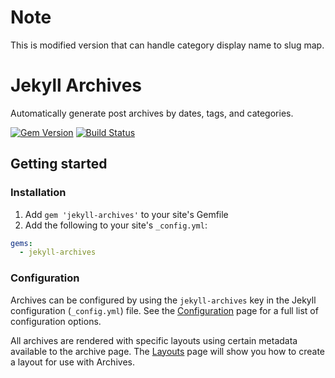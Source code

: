 # Note
This is modified version that can handle category display name to slug map.

# Jekyll Archives

Automatically generate post archives by dates, tags, and categories.

[![Gem Version](https://badge.fury.io/rb/jekyll-archives.svg)](http://badge.fury.io/rb/jekyll-archives)
[![Build Status](https://travis-ci.org/jekyll/jekyll-archives.svg?branch=master)](https://travis-ci.org/jekyll/jekyll-archives)

## Getting started

### Installation

1. Add `gem 'jekyll-archives'` to your site's Gemfile
2. Add the following to your site's `_config.yml`:

```yml
gems:
  - jekyll-archives
```

### Configuration
Archives can be configured by using the `jekyll-archives` key in the Jekyll configuration (`_config.yml`) file. See the [Configuration](docs/configuration.md) page for a full list of configuration options.

All archives are rendered with specific layouts using certain metadata available to the archive page. The [Layouts](docs/layouts.md) page will show you how to create a layout for use with Archives.
